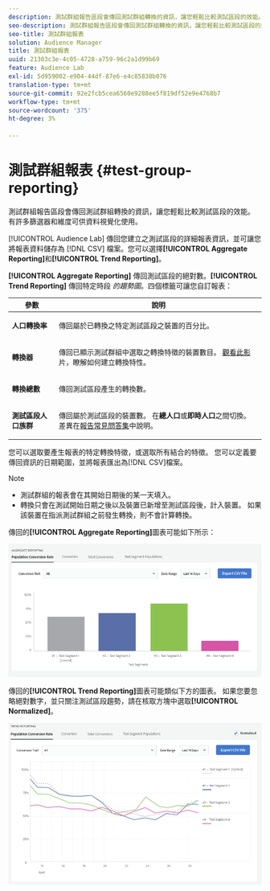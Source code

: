 ```yaml
---
description: 測試群組報告區段會傳回測試群組轉換的資訊，讓您輕鬆比較測試區段的效能。 有許多篩選器和維度可供資料視覺化使用。
seo-description: 測試群組報告區段會傳回測試群組轉換的資訊，讓您輕鬆比較測試區段的效能。 有許多篩選器和維度可供資料視覺化使用。
seo-title: 測試群組報表
solution: Audience Manager
title: 測試群組報表
uuid: 21303c3e-4c05-4728-a759-96c2a1d99b69
feature: Audience Lab
exl-id: 5d959002-e904-44df-87e6-e4c85838b076
translation-type: tm+mt
source-git-commit: 92e2fcb5cea6560e9288ee5f819df52e9e4768b7
workflow-type: tm+mt
source-wordcount: '375'
ht-degree: 3%

---
```


# 測試群組報表 {#test-group-reporting}

測試群組報告區段會傳回測試群組轉換的資訊，讓您輕鬆比較測試區段的效能。 有許多篩選器和維度可供資料視覺化使用。

[!UICONTROL Audience Lab] 傳回您建立之測試區段的詳細報表資訊，並可讓您將報表資料儲存為 [!DNL CSV] 檔案。您可以選擇&#x200B;**[!UICONTROL Aggregate Reporting]**&#x200B;和&#x200B;**[!UICONTROL Trend Reporting]**。

**[!UICONTROL Aggregate Reporting]** 傳回測試區段的絕對數。**[!UICONTROL Trend Reporting]** 傳回特定時段 *的趨勢圖*。四個標籤可讓您自訂報表：

<table id="table_446384AE9A36408A9C570CB7DB72C3D6"> 
 <thead> 
  <tr> 
   <th colname="col1" class="entry"> 參數 </th> 
   <th colname="col2" class="entry"> 說明 </th> 
  </tr> 
 </thead>
 <tbody> 
  <tr> 
   <td colname="col1"> <p> <b><span class="uicontrol"> 人口轉換率</span></b> </p> </td> 
   <td colname="col2"> <p>傳回屬於已轉換之特定測試區段之裝置的百分比。 </p> </td> 
  </tr> 
  <tr> 
   <td colname="col1"> <p> <b><span class="uicontrol"> 轉換器</span></b> </p> </td> 
   <td colname="col2"> <p>傳回已顯示測試群組中選取之轉換特徵的裝置數目。 <a href="https://helpx.adobe.com/audience-manager/kt/using/creating-conversion-traits-feature-video-use.html" format="https" scope="external"> 觀看此影</a> 片，瞭解如何建立轉換特性。 </p> </td> 
  </tr> 
  <tr> 
   <td colname="col1"> <p> <b><span class="uicontrol"> 轉換總數</span></b> </p> </td> 
   <td colname="col2"> <p>傳回測試區段產生的轉換數。 </p> </td> 
  </tr> 
  <tr> 
   <td colname="col1"> <p> <b><span class="uicontrol"> 測試區段人口族群</span></b> </p> </td> 
   <td colname="col2"> <p>傳回屬於測試區段的裝置數。 在<b><span class="uicontrol">總人口</span></b>或<b><span class="uicontrol">即時人口</span></b>之間切換。 差異在<a href="../../faq/faq-reporting.md">報告常見問答集</a>中說明。 </p> </td>
  </tr>
 </tbody>
</table>

您可以選取要產生報表的特定轉換特徵，或選取所有結合的特徵。 您可以定義要傳回資訊的日期範圍，並將報表匯出為[!DNL CSV]檔案。

>[!NOTE]
>
>* 測試群組的報表會在其開始日期後的某一天填入。
>* 轉換只會在測試開始日期之後以及裝置已新增至測試區段後，計入裝置。 如果該裝置在指派測試群組之前發生轉換，則不會計算轉換。


傳回的&#x200B;**[!UICONTROL Aggregate Reporting]**&#x200B;圖表可能如下所示：

![](assets/aggregate-reporting.PNG)

傳回的&#x200B;**[!UICONTROL Trend Reporting]**&#x200B;圖表可能類似下方的圖表。 如果您要忽略絕對數字，並只關注測試區段趨勢，請在核取方塊中選取&#x200B;**[!UICONTROL Normalized]**。

![](assets/trend-reporting.PNG)
